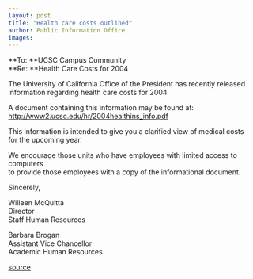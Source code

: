 ```yaml
---
layout: post
title: "Health care costs outlined"
author: Public Information Office
images:
---
```


**To: **UCSC Campus Community  
**Re: **Health Care Costs for 2004  

The University of California Office of the President has recently released  
information regarding health care costs for 2004.  

A document containing this information may be found at:  
<http://www2.ucsc.edu/hr/2004healthins_info.pdf>  

This information is intended to give you a clarified view of medical costs  
for the upcoming year.  

We encourage those units who have employees with limited access to computers  
to provide those employees with a copy of the informational document.  

Sincerely,

Willeen McQuitta  
Director  
Staff Human Resources  

Barbara Brogan  
Assistant Vice Chancellor  
Academic Human Resources  

[source](http://www1.ucsc.edu/currents/03-04/09-29/health.html "Permalink to health")
